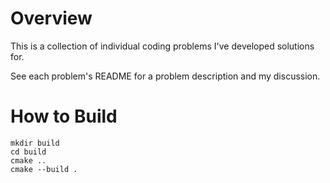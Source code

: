 # Overview
This is a collection of individual coding problems I've developed solutions for.

See each problem's README for a problem description and my discussion.

# How to Build
```
mkdir build
cd build
cmake ..
cmake --build .
```